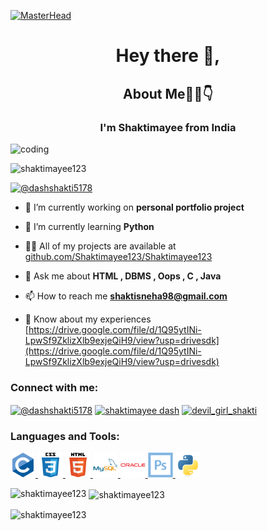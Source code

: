 [![MasterHead](https://user-images.githubusercontent.com/69487958/129805905-168fd73e-1d25-42fe-ac49-e757a584c338.gif)](https://shakti.io)
<h1 align="center">Hey there 👋, </h1>
<h2 align="center">About Me👩‍💻👇</h2>
<h3 align="center">I'm Shaktimayee from India</h3>
<img allign="right" alt="coding" width="400" src="https://mir-s3-cdn-cf.behance.net/project_modules/disp/601014116770475.6068beff4640a.gif">

<p align="left"> <img src="https://komarev.com/ghpvc/?username=shaktimayee123&label=Profile%20views&color=0e75b6&style=flat" alt="shaktimayee123" /> </p>

<p align="left"> <a href="https://twitter.com/@dashshakti5178" target="blank"><img src="https://img.shields.io/twitter/follow/@dashshakti5178?logo=twitter&style=for-the-badge" alt="@dashshakti5178" /></a> </p>

- 🔭 I’m currently working on **personal portfolio project**

- 🌱 I’m currently learning **Python**

- 👨‍💻 All of my projects are available at [github.com/Shaktimayee123/Shaktimayee123](github.com/Shaktimayee123/Shaktimayee123)

- 💬 Ask me about **HTML , DBMS , Oops , C , Java**

- 📫 How to reach me **shaktisneha98@gmail.com**

- 📄 Know about my experiences [https://drive.google.com/file/d/1Q95ytINi-LpwSf9ZklizXlb9exjeQiH9/view?usp=drivesdk](https://drive.google.com/file/d/1Q95ytINi-LpwSf9ZklizXlb9exjeQiH9/view?usp=drivesdk)

<h3 align="left">Connect with me:</h3>
<p align="left">
<a href="https://twitter.com/@dashshakti5178" target="blank"><img align="center" src="https://raw.githubusercontent.com/rahuldkjain/github-profile-readme-generator/master/src/images/icons/Social/twitter.svg" alt="@dashshakti5178" height="30" width="40" /></a>
<a href="https://linkedin.com/in/shaktimayee dash" target="blank"><img align="center" src="https://raw.githubusercontent.com/rahuldkjain/github-profile-readme-generator/master/src/images/icons/Social/linked-in-alt.svg" alt="shaktimayee dash" height="30" width="40" /></a>
<a href="https://instagram.com/devil_girl_shakti" target="blank"><img align="center" src="https://raw.githubusercontent.com/rahuldkjain/github-profile-readme-generator/master/src/images/icons/Social/instagram.svg" alt="devil_girl_shakti" height="30" width="40" /></a>
</p>

<h3 align="left">Languages and Tools:</h3>
<p align="left"> <a href="https://www.cprogramming.com/" target="_blank" rel="noreferrer"> <img src="https://raw.githubusercontent.com/devicons/devicon/master/icons/c/c-original.svg" alt="c" width="40" height="40"/> </a> <a href="https://www.w3schools.com/css/" target="_blank" rel="noreferrer"> <img src="https://raw.githubusercontent.com/devicons/devicon/master/icons/css3/css3-original-wordmark.svg" alt="css3" width="40" height="40"/> </a> <a href="https://www.w3.org/html/" target="_blank" rel="noreferrer"> <img src="https://raw.githubusercontent.com/devicons/devicon/master/icons/html5/html5-original-wordmark.svg" alt="html5" width="40" height="40"/> </a> <a href="https://www.mysql.com/" target="_blank" rel="noreferrer"> <img src="https://raw.githubusercontent.com/devicons/devicon/master/icons/mysql/mysql-original-wordmark.svg" alt="mysql" width="40" height="40"/> </a> <a href="https://www.oracle.com/" target="_blank" rel="noreferrer"> <img src="https://raw.githubusercontent.com/devicons/devicon/master/icons/oracle/oracle-original.svg" alt="oracle" width="40" height="40"/> </a> <a href="https://www.photoshop.com/en" target="_blank" rel="noreferrer"> <img src="https://raw.githubusercontent.com/devicons/devicon/master/icons/photoshop/photoshop-line.svg" alt="photoshop" width="40" height="40"/> </a> <a href="https://www.python.org" target="_blank" rel="noreferrer"> <img src="https://raw.githubusercontent.com/devicons/devicon/master/icons/python/python-original.svg" alt="python" width="40" height="40"/> </a> </p>

<p><img align="left" src="https://github-readme-stats.vercel.app/api/top-langs?username=shaktimayee123&show_icons=true&locale=en&layout=compact" alt="shaktimayee123" /></p>

<p>&nbsp;<img align="center" src="https://github-readme-stats.vercel.app/api?username=shaktimayee123&show_icons=true&locale=en" alt="shaktimayee123" /></p>

<p><img align="center" src="https://github-readme-streak-stats.herokuapp.com/?user=shaktimayee123&" alt="shaktimayee123" /></p>
